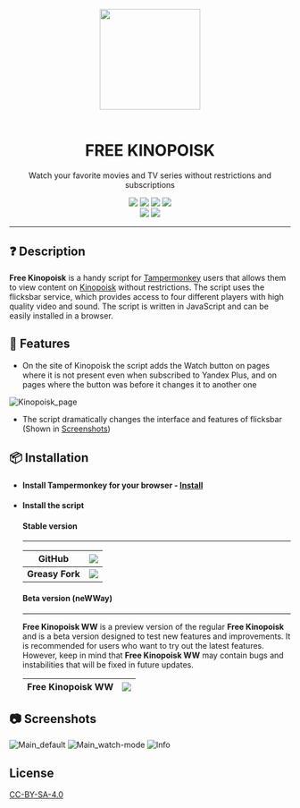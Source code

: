 <center>
  <p align='center'>
      <img src='https://i.imgur.com/8tIrTZC.png' width="180px">
      <br><br>
      <center>
        <h1 align='center'>FREE KINOPOISK</h1>
      </center>
      <center>
        <p align='center'>Watch your favorite movies and TV series without restrictions and subscriptions</p>
      </center>
  </p>
</center>

<center>
  <p align='center'>
    <a href='https://github.com/ecXbe/Free-Kinopoisk/blob/main/README.en.md'><img src='https://img.shields.io/badge/readme-English-darkblue?style=for-the-badge'></a>
    <a href='https://github.com/ecXbe/Free-Kinopoisk/commits/main/Free%20kinopoisk.user.js'><img src="https://img.shields.io/badge/dynamic/json?query=version.stable&url=https%3A%2F%2Fraw.githubusercontent.com%2FecXbe%2FFree-Kinopoisk%2Fmain%2Fconfig.json&label=stable&color=%2314b8b8&style=for-the-badge"></a>
    <a href='https://github.com/ecXbe/Free-Kinopoisk/commits/main/Free%20kinopoisk%20newway.user.js'><img src="https://img.shields.io/badge/dynamic/json?query=version.newway&url=https%3A%2F%2Fraw.githubusercontent.com%2FecXbe%2FFree-Kinopoisk%2Fmain%2Fconfig.json&label=beta&color=white&style=for-the-badge"></a>
    <a href='https://github.com/ecXbe/Free-Kinopoisk/blob/main/README.md'><img src='https://img.shields.io/badge/readme-Russian-darkred?style=for-the-badge'></a>
    <br>
    <a href='https://greasyfork.org/ru/scripts/461423-free-kinopoisk'><img src='https://img.shields.io/greasyfork/dt/461423?style=flat-square&label=Downloads&color=lightpink'></a>
    <a href='https://t.me/Free_kinopoisk_by_ezX'><img src='https://img.shields.io/badge/Telegram-Channel-lightblue?style=flat-square&logo=telegram'></a>
  </p>
</center>

---

## ❓ Description

**Free Kinopoisk** is a handy script for [Tampermonkey](https://www.tampermonkey.net/) users that allows them to view content on [Kinopoisk](https://www.kinopoisk.ru) without restrictions. The script uses the flicksbar service, which provides access to four different players with high quality video and sound. The script is written in JavaScript and can be easily installed in a browser.

## 🦾 Features

- On the site of Kinopoisk the script adds the Watch button on pages where it is not present even when subscribed to Yandex Plus, and on pages where the button was before it changes it to another one

![Kinopoisk_page](https://i.imgur.com/l0Im2RM.png')

- The script dramatically changes the interface and features of flicksbar (Shown in <a href='#-screenshots'>Screenshots</a>)

## 📦 Installation

- #### Install Tampermonkey for your browser - [Install](https://www.tampermonkey.net/index.php?locale=ru)

- #### Install the script
    #### Stable version
    ---
    | **GitHub** | <a href='https://github.com/ecXbe/Free-Kinopoisk/raw/main/Free%20kinopoisk.user.js'><img src='https://img.shields.io/badge/Install-darkblue'></a> |
    | --- | --- |
    | **Greasy Fork** | <a href='https://greasyfork.org/ru/scripts/461423-free-kinopoisk'><img src='https://img.shields.io/badge/Install-blue'></a> |

    #### Beta version (neWWay)
    ---
    **Free Kinopoisk WW** is a preview version of the regular **Free Kinopoisk** and is a beta version designed to test new features and improvements. It is recommended for users who want to try out the latest features. However, keep in mind that **Free Kinopoisk WW** may contain bugs and instabilities that will be fixed in future updates.

    | **Free Kinopoisk WW** | <a href='https://github.com/ecXbe/Free-Kinopoisk/raw/main/Free%20kinopoisk%20newway.user.js'><img src='https://img.shields.io/badge/Install-white'></a> |
    | --- | --- |

## 📷 Screenshots

![Main_default](https://i.imgur.com/xuRwOi2.png)
![Main_watch-mode](https://i.imgur.com/EuTF4Qs.png)
![Info](https://i.imgur.com/Swsa2oP.png)

## License

<a href="https://github.com/ecXbe/Free-Kinopoisk/blob/main/LICENSE">CC-BY-SA-4.0</a>